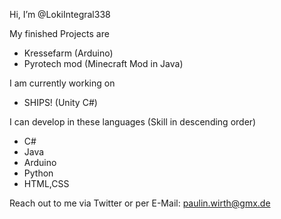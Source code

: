 Hi, I’m @LokiIntegral338

My finished Projects are
- Kressefarm (Arduino)
- Pyrotech mod (Minecraft Mod in Java)

I am currently working on
- SHIPS! (Unity C#)

I can develop in these languages (Skill in descending order)
- C#
- Java
- Arduino
- Python
- HTML,CSS

Reach out to me via Twitter or per E-Mail: paulin.wirth@gmx.de
<!---
LokiIntegral338/LokiIntegral338 is a ✨ special ✨ repository because its `README.md` (this file) appears on your GitHub profile.
You can click the Preview link to take a look at your changes.
--->
